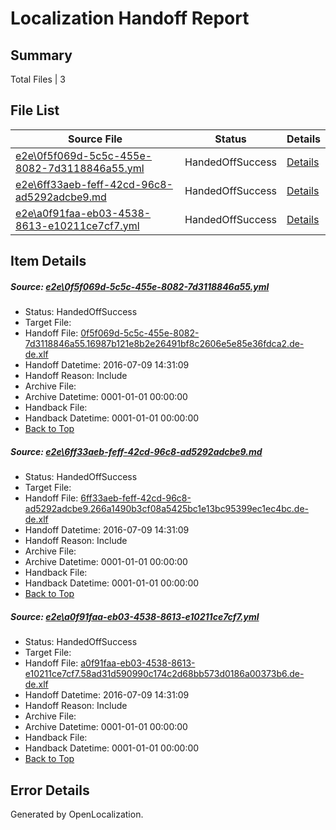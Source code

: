 # <a name='report-top'></a> Localization Handoff Report

## Summary
 Total Files | 3

## File List
 Source File | Status | Details 
 ----------- | ------ | ------- 
 [e2e\0f5f069d-5c5c-455e-8082-7d3118846a55.yml](https://github.com/OpenLocalizationTestOrg/oltest/blob/a4b2357af502a11bc6604a372462ded69742d829/e2e/0f5f069d-5c5c-455e-8082-7d3118846a55.yml) | HandedOffSuccess | [Details](#ab1a9bbd7f6e847e879c983ce73367d8e003ac9e1)
 [e2e\6ff33aeb-feff-42cd-96c8-ad5292adcbe9.md](https://github.com/OpenLocalizationTestOrg/oltest/blob/a4b2357af502a11bc6604a372462ded69742d829/e2e/6ff33aeb-feff-42cd-96c8-ad5292adcbe9.md) | HandedOffSuccess | [Details](#7f87bb2fe1233e54df10c1d764c612e02819d10c3)
 [e2e\a0f91faa-eb03-4538-8613-e10211ce7cf7.yml](https://github.com/OpenLocalizationTestOrg/oltest/blob/a4b2357af502a11bc6604a372462ded69742d829/e2e/a0f91faa-eb03-4538-8613-e10211ce7cf7.yml) | HandedOffSuccess | [Details](#46106d96652db40cdf674da321fa5ddbcba43c555)

## Item Details
##### <a name='ab1a9bbd7f6e847e879c983ce73367d8e003ac9e1'></a> Source: [e2e\0f5f069d-5c5c-455e-8082-7d3118846a55.yml](https://github.com/OpenLocalizationTestOrg/oltest/blob/a4b2357af502a11bc6604a372462ded69742d829/e2e/0f5f069d-5c5c-455e-8082-7d3118846a55.yml)
* Status: HandedOffSuccess
* Target File: 
* Handoff File: [0f5f069d-5c5c-455e-8082-7d3118846a55.16987b121e8b2e26491bf8c2606e5e85e36fdca2.de-de.xlf](https://github.com/OpenLocalizationTestOrg/olhandoff-e2e/blob/5285d9c792268989b1845a7d1b402031e42a5773/ol-handoff/OpenLocalizationTestOrg/oltest-dede-fly/ci/ht/0f5f069d-5c5c-455e-8082-7d3118846a55.16987b121e8b2e26491bf8c2606e5e85e36fdca2.de-de.xlf)
* Handoff Datetime: 2016-07-09 14:31:09
* Handoff Reason: Include
* Archive File: 
* Archive Datetime: 0001-01-01 00:00:00
* Handback File: 
* Handback Datetime: 0001-01-01 00:00:00
* [Back to Top](#report-top)

##### <a name='7f87bb2fe1233e54df10c1d764c612e02819d10c3'></a> Source: [e2e\6ff33aeb-feff-42cd-96c8-ad5292adcbe9.md](https://github.com/OpenLocalizationTestOrg/oltest/blob/a4b2357af502a11bc6604a372462ded69742d829/e2e/6ff33aeb-feff-42cd-96c8-ad5292adcbe9.md)
* Status: HandedOffSuccess
* Target File: 
* Handoff File: [6ff33aeb-feff-42cd-96c8-ad5292adcbe9.266a1490b3cf08a5425bc1e13bc95399ec1ec4bc.de-de.xlf](https://github.com/OpenLocalizationTestOrg/olhandoff-e2e/blob/5285d9c792268989b1845a7d1b402031e42a5773/ol-handoff/OpenLocalizationTestOrg/oltest-dede-fly/ci/ht/6ff33aeb-feff-42cd-96c8-ad5292adcbe9.266a1490b3cf08a5425bc1e13bc95399ec1ec4bc.de-de.xlf)
* Handoff Datetime: 2016-07-09 14:31:09
* Handoff Reason: Include
* Archive File: 
* Archive Datetime: 0001-01-01 00:00:00
* Handback File: 
* Handback Datetime: 0001-01-01 00:00:00
* [Back to Top](#report-top)

##### <a name='46106d96652db40cdf674da321fa5ddbcba43c555'></a> Source: [e2e\a0f91faa-eb03-4538-8613-e10211ce7cf7.yml](https://github.com/OpenLocalizationTestOrg/oltest/blob/a4b2357af502a11bc6604a372462ded69742d829/e2e/a0f91faa-eb03-4538-8613-e10211ce7cf7.yml)
* Status: HandedOffSuccess
* Target File: 
* Handoff File: [a0f91faa-eb03-4538-8613-e10211ce7cf7.58ad31d590990c174c2d68bb573d0186a00373b6.de-de.xlf](https://github.com/OpenLocalizationTestOrg/olhandoff-e2e/blob/5285d9c792268989b1845a7d1b402031e42a5773/ol-handoff/OpenLocalizationTestOrg/oltest-dede-fly/ci/ht/a0f91faa-eb03-4538-8613-e10211ce7cf7.58ad31d590990c174c2d68bb573d0186a00373b6.de-de.xlf)
* Handoff Datetime: 2016-07-09 14:31:09
* Handoff Reason: Include
* Archive File: 
* Archive Datetime: 0001-01-01 00:00:00
* Handback File: 
* Handback Datetime: 0001-01-01 00:00:00
* [Back to Top](#report-top)


## Error Details

Generated by OpenLocalization.
